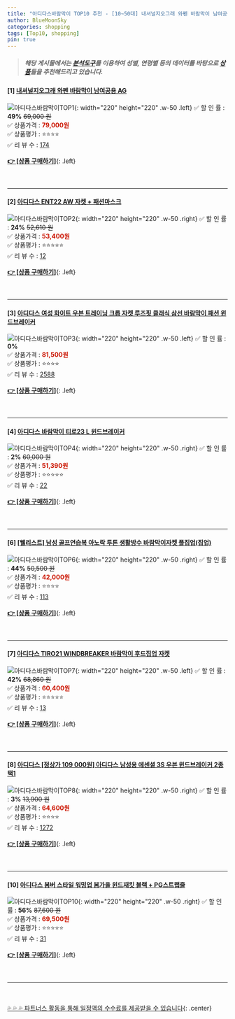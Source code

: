 ```yaml
---
title: "아디다스바람막이 TOP10 추천 - [10~50대] 내셔널지오그래 와펜 바람막이 남여공용 AG"
author: BlueMoonSky
categories: shopping
tags: [Top10, shopping]
pin: true
---
```


> ##### 해당 게시물에서는 [**분석도구**](https://itemscout.io/)를 이용하여 **성별**, **연령별** 등의 데이터를 바탕으로 [**상품**](https://link.coupang.com/a/baae76)들을 추천해드리고 있습니다.

#### [1] [내셔널지오그래 와펜 바람막이 남여공용 AG](https://link.coupang.com/re/AFFSDP?lptag=AF5964186&subid=bluemoonsky6999&pageKey=7625480787&traceid=V0-153&itemId=20226038133&vendorItemId=87315138454)
![아디다스바람막이TOP1](https://thumbnail9.coupangcdn.com/thumbnails/remote/230x230ex/image/vendor_inventory/cb7c/efcf850fca194edacdc7eeaf7074a777acb1f910cbef9b08876f6cb89466.jpg){: width="220" height="220" .w-50 .left}
✅ 할 인 률 : **49%** ~~<del class="base-price"> 69,000  </del>원~~<br>
✅ 상품가격 : <span style="color:#cb1400"> **79,000원** </span><br>
✅ 상품평가 : ⭐⭐⭐⭐<br>
✅ 리 뷰 수 : [174](https://link.coupang.com/re/AFFSDP?lptag=AF5964186&subid=bluemoonsky6999&pageKey=7625480787&traceid=V0-153&itemId=20226038133&vendorItemId=87315138454)<br>
<br>
[**👉  [상품 구매하기]**](https://link.coupang.com/re/AFFSDP?lptag=AF5964186&subid=bluemoonsky6999&pageKey=7625480787&traceid=V0-153&itemId=20226038133&vendorItemId=87315138454){: .left}
<br>
<br>
<br>

***

#### [2] [아디다스 ENT22 AW 자켓 + 패션마스크](https://link.coupang.com/re/AFFSDP?lptag=AF5964186&subid=bluemoonsky6999&pageKey=6615379119&traceid=V0-153&itemId=15018083692&vendorItemId=81011896436)
![아디다스바람막이TOP2](https://thumbnail8.coupangcdn.com/thumbnails/remote/230x230ex/image/vendor_inventory/e205/aaa32218f008ba1ab020d6e84b8e27054ba196dbe1786405de16e2c0e89b.jpg){: width="220" height="220" .w-50 .right}
✅ 할 인 률 : **24%** ~~<del class="base-price"> 52,610  </del>원~~<br>
✅ 상품가격 : <span style="color:#cb1400"> **53,400원** </span><br>
✅ 상품평가 : ⭐⭐⭐⭐⭐<br>
✅ 리 뷰 수 : [12](https://link.coupang.com/re/AFFSDP?lptag=AF5964186&subid=bluemoonsky6999&pageKey=6615379119&traceid=V0-153&itemId=15018083692&vendorItemId=81011896436)<br>
<br>
[**👉  [상품 구매하기]**](https://link.coupang.com/re/AFFSDP?lptag=AF5964186&subid=bluemoonsky6999&pageKey=6615379119&traceid=V0-153&itemId=15018083692&vendorItemId=81011896436){: .left}
<br>
<br>
<br>

***

#### [3] [아디다스 여성 화이트 우븐 트레이닝 크롭 자켓 루즈핏 클래식 삼선 바람막이 패션 윈드브레이커](https://link.coupang.com/re/AFFSDP?lptag=AF5964186&subid=bluemoonsky6999&pageKey=7590311568&traceid=V0-153&itemId=20055918998&vendorItemId=87152016842)
![아디다스바람막이TOP3](https://thumbnail7.coupangcdn.com/thumbnails/remote/230x230ex/image/vendor_inventory/a82b/8772e6ffe1315b3c36ae7f7e8fead5eff6a3975002c66084d9335202b354.jpg){: width="220" height="220" .w-50 .left}
✅ 할 인 률 : **0%** <br>
✅ 상품가격 : <span style="color:#cb1400"> **81,500원** </span><br>
✅ 상품평가 : ⭐⭐⭐⭐<br>
✅ 리 뷰 수 : [2588](https://link.coupang.com/re/AFFSDP?lptag=AF5964186&subid=bluemoonsky6999&pageKey=7590311568&traceid=V0-153&itemId=20055918998&vendorItemId=87152016842)<br>
<br>
[**👉  [상품 구매하기]**](https://link.coupang.com/re/AFFSDP?lptag=AF5964186&subid=bluemoonsky6999&pageKey=7590311568&traceid=V0-153&itemId=20055918998&vendorItemId=87152016842){: .left}
<br>
<br>
<br>

***

#### [4] [아디다스 바람막이 티로23 L 윈드브레이커](https://link.coupang.com/re/AFFSDP?lptag=AF5964186&subid=bluemoonsky6999&pageKey=7090640906&traceid=V0-153&itemId=17668560865&vendorItemId=84833968991)
![아디다스바람막이TOP4](https://thumbnail8.coupangcdn.com/thumbnails/remote/230x230ex/image/vendor_inventory/55e3/09cb559ccac67468223dfec6ee15704e6918aef70d8ea0c4cf3d79c7777b.jpg){: width="220" height="220" .w-50 .right}
✅ 할 인 률 : **2%** ~~<del class="base-price"> 60,000  </del>원~~<br>
✅ 상품가격 : <span style="color:#cb1400"> **51,390원** </span><br>
✅ 상품평가 : ⭐⭐⭐⭐⭐<br>
✅ 리 뷰 수 : [22](https://link.coupang.com/re/AFFSDP?lptag=AF5964186&subid=bluemoonsky6999&pageKey=7090640906&traceid=V0-153&itemId=17668560865&vendorItemId=84833968991)<br>
<br>
[**👉  [상품 구매하기]**](https://link.coupang.com/re/AFFSDP?lptag=AF5964186&subid=bluemoonsky6999&pageKey=7090640906&traceid=V0-153&itemId=17668560865&vendorItemId=84833968991){: .left}
<br>
<br>
<br>

***

#### [6] [[웰리스트] 남성 골프연습복 아노락 투톤 생활방수 바람막이자켓 풀집업(집업)](https://link.coupang.com/re/AFFSDP?lptag=AF5964186&subid=bluemoonsky6999&pageKey=6354028737&traceid=V0-153&itemId=13381599864&vendorItemId=82870623261)
![아디다스바람막이TOP6](https://thumbnail9.coupangcdn.com/thumbnails/remote/230x230ex/image/vendor_inventory/b8d4/c920bd216e7ccd1deb7793f55127b1003cda2a6854c63a76eec6f5cd511d.jpg){: width="220" height="220" .w-50 .right}
✅ 할 인 률 : **44%** ~~<del class="base-price"> 50,500  </del>원~~<br>
✅ 상품가격 : <span style="color:#cb1400"> **42,000원** </span><br>
✅ 상품평가 : ⭐⭐⭐⭐<br>
✅ 리 뷰 수 : [113](https://link.coupang.com/re/AFFSDP?lptag=AF5964186&subid=bluemoonsky6999&pageKey=6354028737&traceid=V0-153&itemId=13381599864&vendorItemId=82870623261)<br>
<br>
[**👉  [상품 구매하기]**](https://link.coupang.com/re/AFFSDP?lptag=AF5964186&subid=bluemoonsky6999&pageKey=6354028737&traceid=V0-153&itemId=13381599864&vendorItemId=82870623261){: .left}
<br>
<br>
<br>

***

#### [7] [아디다스 TIRO21 WINDBREAKER 바람막이 후드집업 자켓](https://link.coupang.com/re/AFFSDP?lptag=AF5964186&subid=bluemoonsky6999&pageKey=6362088796&traceid=V0-153&itemId=13435287174&vendorItemId=80689805343)
![아디다스바람막이TOP7](https://thumbnail10.coupangcdn.com/thumbnails/remote/230x230ex/image/vendor_inventory/4499/5c7b234c5719ef07682cc25517e10bdf909559e6e9c128c3acd186ef82b5.jpg){: width="220" height="220" .w-50 .left}
✅ 할 인 률 : **42%** ~~<del class="base-price"> 68,860  </del>원~~<br>
✅ 상품가격 : <span style="color:#cb1400"> **60,400원** </span><br>
✅ 상품평가 : ⭐⭐⭐⭐⭐<br>
✅ 리 뷰 수 : [13](https://link.coupang.com/re/AFFSDP?lptag=AF5964186&subid=bluemoonsky6999&pageKey=6362088796&traceid=V0-153&itemId=13435287174&vendorItemId=80689805343)<br>
<br>
[**👉  [상품 구매하기]**](https://link.coupang.com/re/AFFSDP?lptag=AF5964186&subid=bluemoonsky6999&pageKey=6362088796&traceid=V0-153&itemId=13435287174&vendorItemId=80689805343){: .left}
<br>
<br>
<br>

***

#### [8] [아디다스 [정상가 109 000원] 아디다스 남성용 에센셜 3S 우븐 윈드브레이커 2종 택1](https://link.coupang.com/re/AFFSDP?lptag=AF5964186&subid=bluemoonsky6999&pageKey=7548547139&traceid=V0-153&itemId=19860103841&vendorItemId=87172451552)
![아디다스바람막이TOP8](https://thumbnail7.coupangcdn.com/thumbnails/remote/230x230ex/image/vendor_inventory/f702/b1b33c60afc7fe3b86bad651c3d8c4a6c523c25d0aec5d930e04f65009a7.jpg){: width="220" height="220" .w-50 .right}
✅ 할 인 률 : **3%** ~~<del class="base-price"> 13,900  </del>원~~<br>
✅ 상품가격 : <span style="color:#cb1400"> **64,600원** </span><br>
✅ 상품평가 : ⭐⭐⭐⭐<br>
✅ 리 뷰 수 : [1272](https://link.coupang.com/re/AFFSDP?lptag=AF5964186&subid=bluemoonsky6999&pageKey=7548547139&traceid=V0-153&itemId=19860103841&vendorItemId=87172451552)<br>
<br>
[**👉  [상품 구매하기]**](https://link.coupang.com/re/AFFSDP?lptag=AF5964186&subid=bluemoonsky6999&pageKey=7548547139&traceid=V0-153&itemId=19860103841&vendorItemId=87172451552){: .left}
<br>
<br>
<br>

***

#### [10] [아디다스 봄버 스타일 워밍업 봄가을 윈드재킷 블랙 + PG스트랩줄](https://link.coupang.com/re/AFFSDP?lptag=AF5964186&subid=bluemoonsky6999&pageKey=6790629664&traceid=V0-153&itemId=15997414940&vendorItemId=86118629516)
![아디다스바람막이TOP10](https://thumbnail8.coupangcdn.com/thumbnails/remote/230x230ex/image/vendor_inventory/7a58/e5425d7f01dd758463179590d63406376ed9f0855ac82d4da4e142abbf7e.jpg){: width="220" height="220" .w-50 .right}
✅ 할 인 률 : **56%** ~~<del class="base-price"> 87,600  </del>원~~<br>
✅ 상품가격 : <span style="color:#cb1400"> **69,500원** </span><br>
✅ 상품평가 : ⭐⭐⭐⭐⭐<br>
✅ 리 뷰 수 : [31](https://link.coupang.com/re/AFFSDP?lptag=AF5964186&subid=bluemoonsky6999&pageKey=6790629664&traceid=V0-153&itemId=15997414940&vendorItemId=86118629516)<br>
<br>
[**👉  [상품 구매하기]**](https://link.coupang.com/re/AFFSDP?lptag=AF5964186&subid=bluemoonsky6999&pageKey=6790629664&traceid=V0-153&itemId=15997414940&vendorItemId=86118629516){: .left}
<br>
<br>
<br>

***
<br><br>[💦 💦 💦 파트너스 활동을 통해 일정액의 수수료를 제공받을 수 있습니다](https://link.coupang.com/a/baae76){: .center}